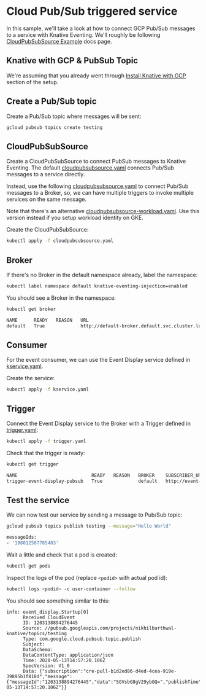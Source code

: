 # Cloud Pub/Sub triggered service

In this sample, we'll take a look at how to connect GCP Pub/Sub messages to a service with Knative Eventing. We'll roughly be following [CloudPubSubSource Example](https://github.com/google/knative-gcp/blob/master/docs/examples/cloudpubsubsource/README.md) docs page.

## Knative with GCP & PubSub Topic

We're assuming that you already went through [Install Knative with GCP](../setup/README.md) section of the setup.

## Create a Pub/Sub topic

Create a Pub/Sub topic where messages will be sent:

```bash
gcloud pubsub topics create testing
```

## CloudPubSubSource

Create a CloudPubSubSource to connect PubSub messages to Knative Eventing. The default [cloudpubsubsource.yaml](https://github.com/google/knative-gcp/blob/master/docs/examples/cloudpubsubsource/cloudpubsubsource.yaml) connects Pub/Sub messages to a service directly.

Instead, use the following [cloudpubsubsource.yaml](../eventing/pubsub/cloudpubsubsource.yaml) to connect Pub/Sub messages to a Broker, so, we can have multiple triggers to invoke multiple services on the same message.

Note that there's an alternative
[cloudpubsubsource-workload.yaml](../eventing/pubsub/cloudpubsubsource-workload.yaml).
Use this version instead if you setup workload identity on GKE.

Create the CloudPubSubSource:

```bash
kubectl apply -f cloudpubsubsource.yaml
```

## Broker

If there's no Broker in the default namespace already, label the namespace:

```bash
kubectl label namespace default knative-eventing-injection=enabled
```

You should see a Broker in the namespace:

```bash
kubectl get broker

NAME      READY   REASON   URL                                               AGE
default   True             http://default-broker.default.svc.cluster.local   52m
```

## Consumer

For the event consumer, we can use the Event Display service defined in
[kservice.yaml](../eventing/pubsub/kservice.yaml).

Create the service:

```bash
kubectl apply -f kservice.yaml
```

## Trigger

Connect the Event Display service to the Broker with a Trigger defined in [trigger.yaml](../eventing/pubsub/trigger.yaml):

```bash
kubectl apply -f trigger.yaml
```

Check that the trigger is ready:

```bash
kubectl get trigger

NAME                           READY   REASON   BROKER    SUBSCRIBER_URI                                   AGE
trigger-event-display-pubsub   True             default   http://event-display.default.svc.cluster.local   95s
```

## Test the service

We can now test our service by sending a message to Pub/Sub topic:

```bash
gcloud pubsub topics publish testing --message="Hello World"

messageIds:
- '198012587785403'
```

Wait a little and check that a pod is created:

```bash
kubectl get pods
```

Inspect the logs of the pod (replace `<podid>` with actual pod id):

```bash
kubectl logs <podid> -c user-container --follow
```

You should see something similar to this:

```text
info: event_display.Startup[0]
      Received CloudEvent
      ID: 1203138894276445
      Source: //pubsub.googleapis.com/projects/nikhilbarthwal-knative/topics/testing
      Type: com.google.cloud.pubsub.topic.publish
      Subject:
      DataSchema:
      DataContentType: application/json
      Time: 2020-05-13T14:57:20.106Z
      SpecVersion: V1_0
      Data: {"subscription":"cre-pull-b1d2ed86-d4ed-4cea-919e-39895b1f818d","message":{"messageId":"1203138894276445","data":"SGVsbG8gV29ybGQ=","publishTime":"2020-05-13T14:57:20.106Z"}}
```
